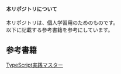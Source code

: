 #### 本リポジトリについて
本リポジトリは、個人学習用のためのものです。  
以下に記載する参考書籍を参考にしています。

## 参考書籍
[TypeScript実践マスター](https://www.amazon.co.jp/TypeScript%E5%AE%9F%E8%B7%B5%E3%83%9E%E3%82%B9%E3%82%BF%E3%83%BC-%E3%83%9E%E3%82%A4%E3%82%AF%E3%83%AD%E3%82%BD%E3%83%95%E3%83%88%E9%96%A2%E9%80%A3%E6%9B%B8-%E5%8F%A4%E8%B3%80-%E6%85%8E%E4%B8%80-ebook/dp/B079S45V42/ref=la_B078K9LRP2_1_4?s=books&ie=UTF8&qid=1561912554&sr=1-4)
